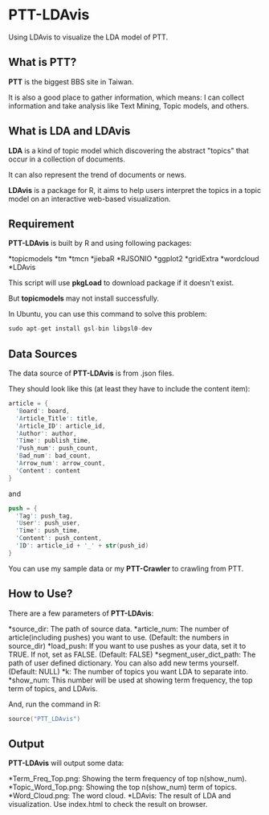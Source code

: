 # PTT-LDAvis

Using LDAvis to visualize the LDA model of PTT.

## What is PTT?

**PTT** is the biggest BBS site in Taiwan.

It is also a good place to gather information, which means: I can collect information and take analysis like Text Mining, Topic models, and others.

## What is LDA and LDAvis

**LDA** is a kind of topic model which discovering the abstract "topics" that occur in a collection of documents.

It can also represent the trend of documents or news.

**LDAvis** is a package for R, it aims to help users interpret the topics in a topic model on an interactive web-based visualization.

## Requirement

**PTT-LDAvis** is built by R and using following packages:

*topicmodels
*tm
*tmcn
*jiebaR
*RJSONIO
*ggplot2
*gridExtra
*wordcloud
*LDAvis

This script will use **pkgLoad** to download package if it doesn't exist.

But **topicmodels** may not install successfully.

In Ubuntu, you can use this command to solve this problem:

```s
sudo apt-get install gsl-bin libgsl0-dev
```


## Data Sources

The data source of **PTT-LDAvis** is from .json files.

They should look like this (at least they have to include the content item):

```s
article = {
  'Board': board,
  'Article_Title': title,
  'Article_ID': article_id,
  'Author': author,
  'Time': publish_time,
  'Push_num': push_count,
  'Bad_num': bad_count,
  'Arrow_num': arrow_count,
  'Content': content
}
```

and

```s
push = {
  'Tag': push_tag,
  'User': push_user,
  'Time': push_time,
  'Content': push_content,
  'ID': article_id + '_' + str(push_id)
}
```

You can use my sample data or my **PTT-Crawler** to crawling from PTT.

## How to Use?

There are a few parameters of **PTT-LDAvis**:

*source_dir: The path of source data.
*article_num: The number of article(including pushes) you want to use. (Default: the numbers in source_dir)
*load_push: If you want to use pushes as your data, set it to TRUE. If not, set as FALSE. (Default: FALSE)
*segment_user_dict_path: The path of user defined dictionary. You can also add new terms yourself. (Default: NULL)
*k: The number of topics you want LDA to separate into.
*show_num: This number will be used at showing term frequency, the top term of topics, and LDAvis.

And, run the command in R:

```s
source("PTT_LDAvis")
```

## Output

**PTT-LDAvis** will output some data:

*Term_Freq_Top.png: Showing the term frequency of top n(show_num).
*Topic_Word_Top.png: Showing the top n(show_num) term of topics.
*Word_Cloud.png: The word cloud.
*LDAvis: The result of LDA and visualization. Use index.html to check the result on browser.
